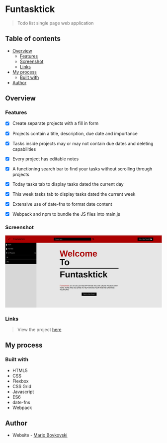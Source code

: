 # Funtasktick

> Todo list single page web application

## Table of contents

- [Overview](#overview)
  - [Features](#features)
  - [Screenshot](#screenshot)
  - [Links](#links)
- [My process](#my-process)
  - [Built with](#built-with)
- [Author](#author)

## Overview

### Features

- [x] Create separate projects with a fill in form
- [x] Projects contain a title, description, due date and importance
- [x] Tasks inside projects may or may not contain due dates and deleting capabilities
- [x] Every project has editable notes 
- [x] A functioning search bar to find your tasks without scrolling through projects
- [x] Today tasks tab to display tasks dated the current day
- [x] This week tasks tab to display tasks dated the current week
- [x] Extensive use of date-fns to format date content
- [x] Webpack and npm to bundle the JS files into main.js


### Screenshot

![](./src/assets/images/websitepage.png)

### Links

> View the project [here](https://funkosaur.github.io/Funtasktick/)

## My process

### Built with

- HTML5
- CSS
- Flexbox
- CSS Grid
- Javascript
- ES6
- date-fns
- Webpack

## Author

- Website - [Mario Boykovski](https://github.com/funkosaur)